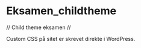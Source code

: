 # Eksamen_childtheme
// Child theme eksamen //


Custom CSS på sitet er skrevet direkte i WordPress. 
